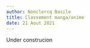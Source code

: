 ```yaml
---
author: Nonclercq Basile
title: Classement manga/anime
date: 21 Aout 2021
---
```


Under construcion


